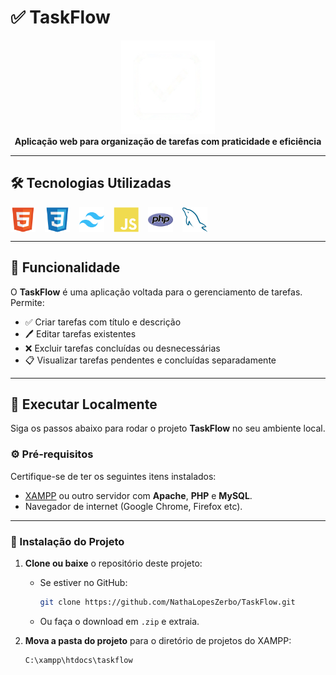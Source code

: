# ✅ TaskFlow

<div align="center">
  <img src="./src/img/logo_task_flow.png" alt="TaskFlow Logo" height="150"/>
</div>

<div align="center">
  <strong>Aplicação web para organização de tarefas com praticidade e eficiência</strong>
</div>

---

## 🛠️ Tecnologias Utilizadas

<div align="center" style="display: flex; gap: 15px; flex-wrap: wrap;">
  <img src="https://raw.githubusercontent.com/devicons/devicon/master/icons/html5/html5-original.svg" alt="HTML" height="40" width="40">
  <img src="https://raw.githubusercontent.com/devicons/devicon/master/icons/css3/css3-original.svg" alt="CSS" height="40" width="40">
  <img src="https://raw.githubusercontent.com/devicons/devicon/master/icons/tailwindcss/tailwindcss-original.svg" alt="Tailwind" height="40" width="40">
  <img src="https://raw.githubusercontent.com/devicons/devicon/master/icons/javascript/javascript-plain.svg" alt="JavaScript" height="40" width="40">
  <img src="https://raw.githubusercontent.com/devicons/devicon/master/icons/php/php-original.svg" alt="PHP" height="40" width="40">
  <img src="https://raw.githubusercontent.com/devicons/devicon/master/icons/mysql/mysql-original.svg" alt="MySQL" height="40" width="40">
</div>

---

## 🚀 Funcionalidade

O **TaskFlow** é uma aplicação voltada para o gerenciamento de tarefas. Permite:
- ✅ Criar tarefas com título e descrição
- 🖊️ Editar tarefas existentes
- ❌ Excluir tarefas concluídas ou desnecessárias
- 📋 Visualizar tarefas pendentes e concluídas separadamente

---

## 🚀 Executar Localmente

Siga os passos abaixo para rodar o projeto **TaskFlow** no seu ambiente local.

### ⚙️ Pré-requisitos

Certifique-se de ter os seguintes itens instalados:

- [XAMPP](https://www.apachefriends.org/pt_br/index.html) ou outro servidor com **Apache**, **PHP** e **MySQL**.
- Navegador de internet (Google Chrome, Firefox etc).

---

### 📁 Instalação do Projeto

1. **Clone ou baixe** o repositório deste projeto:

   - Se estiver no GitHub:
     ```bash
     git clone https://github.com/NathaLopesZerbo/TaskFlow.git
     ```
   - Ou faça o download em `.zip` e extraia.

2. **Mova a pasta do projeto** para o diretório de projetos do XAMPP:

   ```bash
   C:\xampp\htdocs\taskflow


